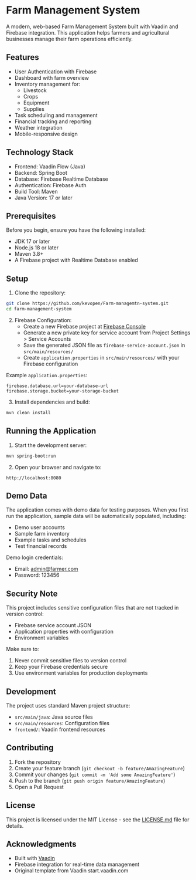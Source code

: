 # Farm Management System

A modern, web-based Farm Management System built with Vaadin and Firebase integration. This application helps farmers and agricultural businesses manage their farm operations efficiently.

## Features

- User Authentication with Firebase
- Dashboard with farm overview
- Inventory management for:
  - Livestock
  - Crops
  - Equipment
  - Supplies
- Task scheduling and management
- Financial tracking and reporting
- Weather integration
- Mobile-responsive design

## Technology Stack

- Frontend: Vaadin Flow (Java)
- Backend: Spring Boot
- Database: Firebase Realtime Database
- Authentication: Firebase Auth
- Build Tool: Maven
- Java Version: 17 or later

## Prerequisites

Before you begin, ensure you have the following installed:
- JDK 17 or later
- Node.js 18 or later
- Maven 3.8+
- A Firebase project with Realtime Database enabled

## Setup

1. Clone the repository:
```bash
git clone https://github.com/kevopen/Farm-managemtn-system.git
cd farm-management-system
```

2. Firebase Configuration:
   - Create a new Firebase project at [Firebase Console](https://console.firebase.google.com)
   - Generate a new private key for service account from Project Settings > Service Accounts
   - Save the generated JSON file as `firebase-service-account.json` in `src/main/resources/`
   - Create `application.properties` in `src/main/resources/` with your Firebase configuration

Example `application.properties`:
```properties
firebase.database.url=your-database-url
firebase.storage.bucket=your-storage-bucket
```

3. Install dependencies and build:
```bash
mvn clean install
```

## Running the Application

1. Start the development server:
```bash
mvn spring-boot:run
```

2. Open your browser and navigate to:
```
http://localhost:8080
```

## Demo Data

The application comes with demo data for testing purposes. When you first run the application, sample data will be automatically populated, including:
- Demo user accounts
- Sample farm inventory
- Example tasks and schedules
- Test financial records

Demo login credentials:
- Email: admin@farmer.com
- Password: 123456

## Security Note

This project includes sensitive configuration files that are not tracked in version control:
- Firebase service account JSON
- Application properties with configuration
- Environment variables

Make sure to:
1. Never commit sensitive files to version control
2. Keep your Firebase credentials secure
3. Use environment variables for production deployments

## Development

The project uses standard Maven project structure:
- `src/main/java`: Java source files
- `src/main/resources`: Configuration files
- `frontend/`: Vaadin frontend resources

## Contributing

1. Fork the repository
2. Create your feature branch (`git checkout -b feature/AmazingFeature`)
3. Commit your changes (`git commit -m 'Add some AmazingFeature'`)
4. Push to the branch (`git push origin feature/AmazingFeature`)
5. Open a Pull Request

## License

This project is licensed under the MIT License - see the [LICENSE.md](LICENSE.md) file for details.

## Acknowledgments

- Built with [Vaadin](https://vaadin.com/)
- Firebase integration for real-time data management
- Original template from Vaadin start.vaadin.com
